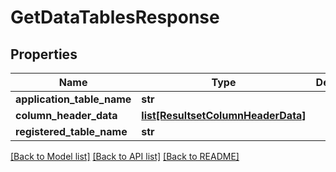 # GetDataTablesResponse

## Properties
Name | Type | Description | Notes
------------ | ------------- | ------------- | -------------
**application_table_name** | **str** |  | [optional] 
**column_header_data** | [**list[ResultsetColumnHeaderData]**](ResultsetColumnHeaderData.md) |  | [optional] 
**registered_table_name** | **str** |  | [optional] 

[[Back to Model list]](../README.md#documentation-for-models) [[Back to API list]](../README.md#documentation-for-api-endpoints) [[Back to README]](../README.md)


